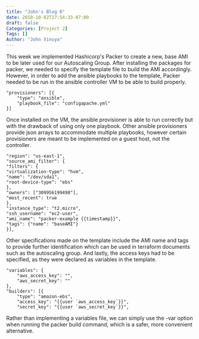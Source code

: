 ```yaml
---
title: "John's Blog 6"
date: 2018-10-02T17:54:33-07:00
draft: false
Categories: [Project 2]
Tags: []
Author: "John Vinuya"
---
```

This week we implemented Hashicorp's Packer to create a new, base AMI to be later used for our Autoscaling Group. 
After installing the packages for packer, we needed to specify the template file to build the AMI accordingly. However, in order to add the ansible playbooks to the template, Packer needed to be run in the ansible controller VM to be able to build properly. 

	"provisioners": [{
		"type": "ansible",
		"playbook_file": "configapache.yml"
	}]

Once installed on the VM, the ansible provisioner is able to run correctly but with the drawback of using only one playbook. Other ansible provisioners provide json arrays to accommodate multiple playbooks, however certain provisioners are meant to be implemented on a guest host, not the controller. 

	"region": "us-east-1",
	"source_ami_filter": {
	"filters": {
	"virtualization-type": "hvm",
	"name": "/dev/sda1",
	"root-device-type": "ebs"
	},
	"owners": ["309956199498"],
	"most_recent": true
	},  
	"instance_type": "t2.micro",
	"ssh_username": "ec2-user",
	"ami_name": "packer-example {{timestamp}}",
	"tags": {"name": "baseAMI"}
	}],

Other specifications made on the template include the AMI name and tags to provide further identification which can be used in terraform documents such as the autoscaling group.
And lastly, the access keys had to be specified, as they were declared as variables in the template.
	
	"variables": {
		"aws_access_key": "",
		"aws_secret_key": ""
	},
	"builders": [{
		"type": "amazon-ebs",
		"access_key": "{{user `aws_access_key`}}",
		"secret_key": "{{user `aws_secret_key`}}",
		
Rather than implementing a variables file, we can simply use the -var option when running the packer build command, which is a safer, more convenient alternative.

